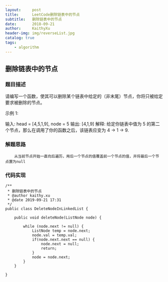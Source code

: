 ```yaml
---
layout:     post
title:      LeetCode删除链表中的节点
subtitle:   删除链表中的节点
date:       2018-09-21
author:     KaithyXu
header-img: img/reverseList.jpg
catalog: true
tags:
    - algorithm
---
```

## 删除链表中的节点


### 题目描述

请编写一个函数，使其可以删除某个链表中给定的（非末尾）节点，你将只被给定要求被删除的节点。

示例 1:

输入: head = [4,5,1,9], node = 5
输出: [4,1,9]
解释: 给定你链表中值为 5 的第二个节点，那么在调用了你的函数之后，该链表应变为 4 -> 1 -> 9.


### 解题思路

        从当前节点开始一直向后遍历，用后一个节点的值覆盖前一个节点的值，并将最后一个节点置为null

### 代码实现

```
/**
 * 删除链表中的节点
 * @author kaithy.xu
 * @date 2019-09-21 17:31
 */
public class DeleteNodeInLinkedList {

    public void deleteNode(ListNode node) {

        while (node.next != null) {
            ListNode temp = node.next;
            node.val = temp.val;
            if(node.next.next == null) {
                node.next = null;
                return;
            }
            node = node.next;
        }
    }
    
}


```


